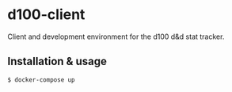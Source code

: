 # d100-client
Client and development environment for the d100 d&amp;d stat tracker.

## Installation & usage
```
$ docker-compose up
```
